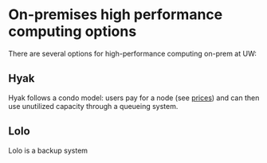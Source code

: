 # On-premises high performance computing options

There are several options for high-performance computing on-prem
at UW:

## Hyak

Hyak follows a condo model: users pay for a node (see [prices]()) and can then
use unutilized capacity through a queueing system.


## Lolo

Lolo is a backup system
